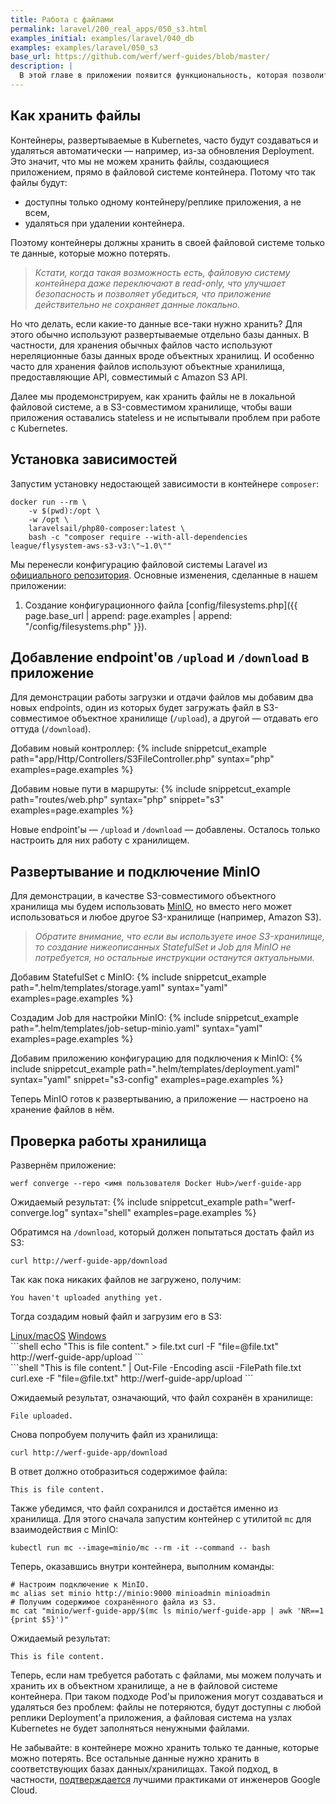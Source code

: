 ```yaml
---
title: Работа с файлами
permalink: laravel/200_real_apps/050_s3.html
examples_initial: examples/laravel/040_db
examples: examples/laravel/050_s3
base_url: https://github.com/werf/werf-guides/blob/master/
description: |
  В этой главе в приложении появится функциональность, которая позволит загружать и скачивать файлы. Будут рассмотрены особенности работы с файлами в Kubernetes, а также продемонстрирован рабочий пример с использованием S3-хранилища.
---
```


## Как хранить файлы

Контейнеры, развертываемые в Kubernetes, часто будут создаваться и удаляться автоматически — например, из-за обновления Deployment. Это значит, что мы не можем хранить файлы, создающиеся приложением, прямо в файловой системе контейнера. Потому что так файлы будут:
* доступны только одному контейнеру/реплике приложения, а не всем,
* удаляться при удалении контейнера.

Поэтому контейнеры должны хранить в своей файловой системе только те данные, которые можно потерять.

> _Кстати, когда такая возможность есть, файловую систему контейнера даже переключают в read-only, что улучшает безопасность и позволяет убедиться, что приложение действительно не сохраняет данные локально._

Но что делать, если какие-то данные все-таки нужно хранить? Для этого обычно используют развертываемые отдельно базы данных. В частности, для хранения обычных файлов часто используют нереляционные базы данных вроде объектных хранилищ. И особенно часто для хранения файлов используют объектные хранилища, предоставляющие API, совместимый с Amazon S3 API.

Далее мы продемонстрируем, как хранить файлы не в локальной файловой системе, а в S3-совместимом хранилище, чтобы ваши приложения оставались stateless и не испытывали проблем при работе с Kubernetes.

## Установка зависимостей

Запустим установку недостающей зависимости в контейнере `composer`:
```shell
docker run --rm \
    -v $(pwd):/opt \
    -w /opt \
    laravelsail/php80-composer:latest \
    bash -c "composer require --with-all-dependencies league/flysystem-aws-s3-v3:\"~1.0\""
```

Мы перенесли конфигурацию файловой системы Laravel из [официального репозитория](https://github.com/laravel/laravel). Основные изменения, сделанные в нашем приложении:
1. Создание конфигурационного файла [config/filesystems.php]({{ page.base_url | append: page.examples | append: "/config/filesystems.php" }}).

## Добавление endpoint'ов `/upload` и `/download` в приложение

Для демонстрации работы загрузки и отдачи файлов мы добавим два новых endpoints, один из которых будет загружать файл в S3-совместимое объектное хранилище (`/upload`), а другой — отдавать его оттуда (`/download`).

Добавим новый контроллер:
{% include snippetcut_example path="app/Http/Controllers/S3FileController.php" syntax="php" examples=page.examples %}

Добавим новые пути в маршруты:
{% include snippetcut_example path="routes/web.php" syntax="php" snippet="s3" examples=page.examples %}

Новые endpoint'ы — `/upload` и `/download` — добавлены. Осталось только настроить для них работу с хранилищем.

## Развертывание и подключение MinIO

Для демонстрации, в качестве S3-совместимого объектного хранилища мы будем использовать [MinIO](https://min.io/), но вместо него может использоваться и любое другое S3-хранилище (например, Amazon S3).

> _Обратите внимание, что если вы используете иное S3-хранилище, то создание нижеописанных StatefulSet и Job для MinIO не потребуется, но остальные инструкции останутся актуальными._

Добавим StatefulSet с MinIO:
{% include snippetcut_example path=".helm/templates/storage.yaml" syntax="yaml" examples=page.examples %}

Создадим Job для настройки MinIO:
{% include snippetcut_example path=".helm/templates/job-setup-minio.yaml" syntax="yaml" examples=page.examples %}

Добавим приложению конфигурацию для подключения к MinIO:
{% include snippetcut_example path=".helm/templates/deployment.yaml" syntax="yaml" snippet="s3-config" examples=page.examples %}

Теперь MinIO готов к развертыванию, а приложение — настроено на хранение файлов в нём.

## Проверка работы хранилища

Развернём приложение:
```shell
werf converge --repo <имя пользователя Docker Hub>/werf-guide-app
```

Ожидаемый результат:
{% include snippetcut_example path="werf-converge.log" syntax="shell" examples=page.examples %}

Обратимся на `/download`, который должен попытаться достать файл из S3:
```shell
curl http://werf-guide-app/download
```

Так как пока никаких файлов не загружено, получим:
```
You haven't uploaded anything yet.
```

Тогда создадим новый файл и загрузим его в S3:
<div class="tabs">
<a href="javascript:void(0)" class="tabs__btn tabs__s3__btn active" onclick="openTab(event, 'tabs__s3__btn', 'tabs__s3__content', 'tab__s3__linux_macos')">Linux/macOS</a>
<a href="javascript:void(0)" class="tabs__btn tabs__s3__btn" onclick="openTab(event, 'tabs__s3__btn', 'tabs__s3__content', 'tab__s3__windows')">Windows</a>
</div>
<div id="tab__s3__linux_macos" class="tabs__content tabs__s3__content active" markdown="1">
```shell
echo "This is file content." > file.txt
curl -F "file=@file.txt" http://werf-guide-app/upload
```
</div>
<div id="tab__s3__windows" class="tabs__content tabs__s3__content" markdown="1">
```shell
"This is file content." | Out-File -Encoding ascii -FilePath file.txt
curl.exe -F "file=@file.txt" http://werf-guide-app/upload
```
</div>

Ожидаемый результат, означающий, что файл сохранён в хранилище:
```
File uploaded.
```

Снова попробуем получить файл из хранилища:
```shell
curl http://werf-guide-app/download
```

В ответ должно отобразиться содержимое файла:
```
This is file content.
```

Также убедимся, что файл сохранился и достаётся именно из хранилища. Для этого сначала запустим контейнер с утилитой `mc` для взаимодействия с MinIO:
```shell
kubectl run mc --image=minio/mc --rm -it --command -- bash
```

Теперь, оказавшись внутри контейнера, выполним команды:
```shell
# Настроим подключение к MinIO.
mc alias set minio http://minio:9000 minioadmin minioadmin
# Получим содержимое сохранённого файла из S3.
mc cat "minio/werf-guide-app/$(mc ls minio/werf-guide-app | awk 'NR==1 {print $5}')"
```

Ожидаемый результат:
```
This is file content.
```

Теперь, если нам требуется работать с файлами, мы можем получать и хранить их в объектном хранилище, а не в файловой системе контейнера. При таком подходе Pod'ы приложения могут создаваться и удаляться без проблем: файлы не потеряются, будут доступны с любой реплики Deployment'а приложения, а файловая система на узлах Kubernetes не будет заполняться ненужными файлами.

Не забывайте: в контейнере можно хранить только те данные, которые можно потерять. Все остальные данные нужно хранить в соответствующих базах данных/хранилищах. Такой подход, в частности, [подтверждается](https://cloud.google.com/architecture/best-practices-for-operating-containers#ensure_that_your_containers_are_stateless_and_immutable) лучшими практиками от инженеров Google Cloud.
